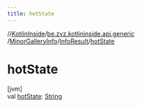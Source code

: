 ```yaml
---
title: hotState
---
```

//[KotlinInside](../../../../index.html)/[be.zvz.kotlininside.api.generic](../../index.html)
/[MinorGalleryInfo](../index.html)/[InfoResult](index.html)/[hotState](hot-state.html)

# hotState

[jvm]\
val [hotState](hot-state.html): [String](https://kotlinlang.org/api/latest/jvm/stdlib/kotlin/-string/index.html)




